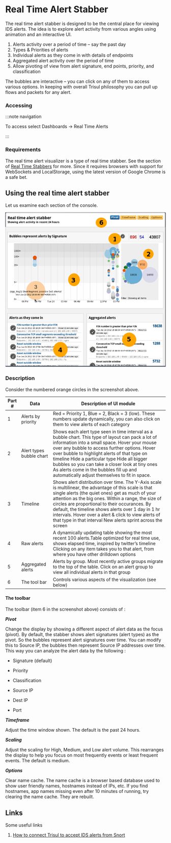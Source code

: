 # Real Time Alert Stabber

The real time alert stabber is designed to be the central place for viewing IDS alerts. The idea is to explore alert activity from various angles using animation and an interactive UI.

1. Alerts activity over a period of time – say the past day
2. Types & Priorities of alerts
3. Individual alerts as they come in with details of endpoints
4. Aggregated alert activity over the period of time
5. Allow pivoting of view from alert signature, end points, priority, and classification

The bubbles are interactive – you can click on any of them to access 
various options. In keeping with overall Trisul philosophy you can pull 
up flows and packets for any alert.

### Accessing

:::note navigation

To access select Dashboards → Real Time Alerts

:::

### Requirements

The real time alert visualizer is a type of real time stabber. See the section of [Real Time Stabbers](https://trisul.org/docs/ug/cg/stabber.html) for more. Since it requires browsers with support for WebSockets and LocalStorage, using the latest version of Google Chrome is a safe bet.

## Using the real time alert stabber

Let us examine each section of the console.

![](image/ids_stabber.png)

### Description

Consider the numbered orange circles in the screenshot above.

| Part # | Data                     | Description of UI module                                                                                                                                                                                                                                                                                                                                                                                                                             |
| ------ | ------------------------ | ---------------------------------------------------------------------------------------------------------------------------------------------------------------------------------------------------------------------------------------------------------------------------------------------------------------------------------------------------------------------------------------------------------------------------------------------------- |
| 1      | Alerts by priority       | Red = Priority 1, Blue = 2, Black = 3 (low). These numbers update dynamically, you can also click on them to view alerts of each category                                                                                                                                                                                                                                                                                                            |
| 2      | Alert types bubble chart | Shows each alert type seen in time interval as a bubble chart. This type of layout can pack a lot of information into a small space. Hover your mouse over any bubble to access further options. Hover over bubble to highlight alerts of that type on timeline Hide a particular type Hide all bigger bubbles so you can take a closer look at tiny ones As alerts come in the bubbles fill up and automatically adjust themselves to fit in space. |
| 3      | Timeline                 | Shows alert distribution over time. The Y-Axis scale is multilinear, the advantage of this scale is that single alerts (the quiet ones) get as much of your attention as the big ones. Within a range, the size of circles are proportional to their occurances. By default, the timeline shows alerts over 1 day in 1 hr intervals. Hover over a alert & click to view alerts of that type in that interval New alerts sprint across the screen     |
| 4      | Raw alerts               | A dynamically updating table showing the most recent 100 alerts.Table optimized for real time use, shows elapsed time, inspired by twitter’s timeline Clicking on any item takes you to that alert, from where you have other drilldown options                                                                                                                                                                                                      |
| 5      | Aggregated alerts        | Alerts by group. Most recently active groups migrate to the top of the table. Click on an alert group to view all individual alerts in that group                                                                                                                                                                                                                                                                                                    |
| 6      | The tool bar             | Controls various aspects of the visualization (see below)                                                                                                                                                                                                                                                                                                                                                                                            |

#### The toolbar

The toolbar (item 6 in the screenshot above) consists of :

***Pivot***

Change the display by showing a different aspect of alert data 
as the focus (pivot). By default, the stabber shows alert signatures 
(alert types) as the pivot. So the bubbles represent alert signatures 
over time. You can modify this to Source IP, the bubbles then represent 
Source IP addresses over time. This way you can analyze the alert data 
by the following :  

- Signature (default)

- Priority

- Classification

- Source IP

- Dest IP

- Port

***Timeframe***

Adjust the time window shown. The default is the past 24 hours.

***Scaling***

Adjust the scaling for High, Medium, and Low alert volume. This 
rearranges the display to help you focus on most frequently events or 
least frequent events. The default is medium.

***Options***

Clear name cache. The name cache is a browser based database 
used to show user friendly names, hostnames instead of IPs, etc. If you 
find hostnames, app names missing even after 10 minutes of running, try 
clearing the name cache. They are rebuilt.

## Links

Some useful links

1. [How to connect Trisul to accept IDS alerts from Snort](https://trisul.org/docs/howto/setup_ids_alerts.html)
